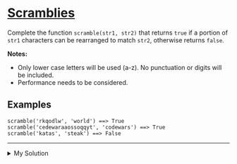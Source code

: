 # [Scramblies](https://www.codewars.com/kata/55c04b4cc56a697bb0000048)

Complete the function `scramble(str1, str2)` that returns `true` if a portion of `str1` characters can be rearranged to match `str2`, otherwise returns `false`.

**Notes:**

- Only lower case letters will be used (a-z). No punctuation or digits will be included.
- Performance needs to be considered.

## Examples

    scramble('rkqodlw', 'world') ==> True
    scramble('cedewaraaossoqqyt', 'codewars') ==> True
    scramble('katas', 'steak') ==> False

---

<details><summary>My Solution</summary>

```js
function scramble(str1, str2) {
  if (str1.length < str2.length) return false
  const createMap = str => {
    const map = {}
    str.split('').forEach(v => {
      if (map[v]) map[v]++
      else map[v] = 1
    })
    return map
  }

  const map1 = createMap(str1)
  const map2 = createMap(str2)

  for (let key in map2) {
    if (!map1[key] || map1[key] < map2[key]) return false
  }

  return true
}
```

</details>

